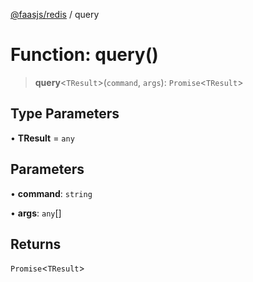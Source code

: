 [@faasjs/redis](../README.md) / query

# Function: query()

> **query**\<`TResult`\>(`command`, `args`): `Promise`\<`TResult`\>

## Type Parameters

• **TResult** = `any`

## Parameters

• **command**: `string`

• **args**: `any`[]

## Returns

`Promise`\<`TResult`\>
